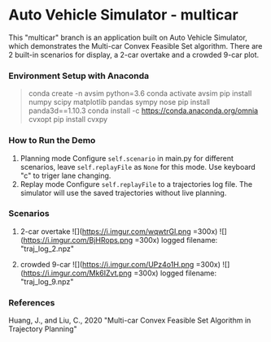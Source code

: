 Auto Vehicle Simulator - multicar
===
This "multicar" branch is an application built on Auto Vehicle Simulator, which demonstrates the Multi-car Convex Feasible Set algorithm. There are 2 built-in scenarios for display, a 2-car overtake and a crowded 9-car plot.

### Environment Setup with Anaconda
>conda create -n avsim python=3.6
conda activate avsim
pip install numpy scipy matplotlib pandas sympy nose
pip install panda3d==1.10.3
conda install -c https://conda.anaconda.org/omnia cvxopt
pip install cvxpy

### How to Run the Demo
1. Planning mode
Configure `self.scenario` in main.py for different scenarios, leave `self.replayFile` as `None` for this mode. Use keyboard "c" to triger lane changing.
2. Replay mode
Configure `self.replayFile` to a trajectories log file. The simulator will use the saved trajectories without live planning.

### Scenarios
1. 2-car overtake
![](https://i.imgur.com/wqwtrGl.png =300x) ![](https://i.imgur.com/BjHRops.png =300x)
logged filename: "traj_log_2.npz"

2. crowded 9-car
![](https://i.imgur.com/UPz4o1H.png =300x) ![](https://i.imgur.com/Mk6IZvt.png =300x)
logged filename: "traj_log_9.npz"

### References
Huang, J., and Liu, C., 2020 "Multi-car Convex Feasible Set Algorithm in Trajectory Planning"